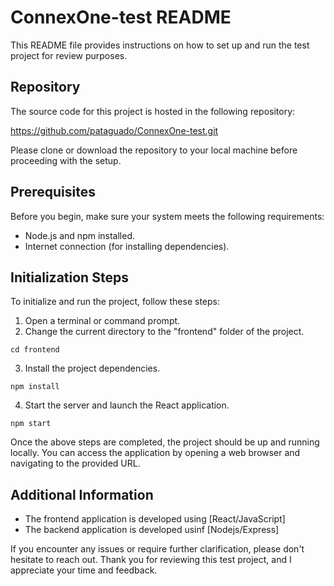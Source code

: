 # ConnexOne-test README
This README file provides instructions on how to set up and run the test project for review purposes. 

## Repository
The source code for this project is hosted in the following repository:

https://github.com/pataguado/ConnexOne-test.git

Please clone or download the repository to your local machine before proceeding with the setup.

## Prerequisites
Before you begin, make sure your system meets the following requirements:

- Node.js and npm installed.
- Internet connection (for installing dependencies).

## Initialization Steps
To initialize and run the project, follow these steps:

1. Open a terminal or command prompt.
2. Change the current directory to the "frontend" folder of the project.
```
cd frontend
```
3. Install the project dependencies.
```
npm install
```
4. Start the server and launch the React application.
```
npm start
```
Once the above steps are completed, the project should be up and running locally. You can access the application by opening a web browser and navigating to the provided URL.

## Additional Information
- The frontend application is developed using [React/JavaScript]
- The backend application is developed usinf [Nodejs/Express]
  
If you encounter any issues or require further clarification, please don't hesitate to reach out. Thank you for reviewing this test project, and I appreciate your time and feedback.